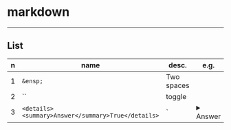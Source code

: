 # markdown

---

## List
|n|name|desc.|e.g.|O/P|
|-|----|-----|----|---|
|1|`&ensp;`|Two spaces||
|2|``|toggle||
|3|`<details><summary>Answer</summary>True</details>`|`|<details><summary>Answer</summary>True</details>|
